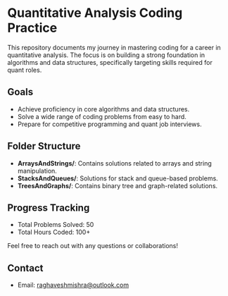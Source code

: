 # Quantitative Analysis Coding Practice

This repository documents my journey in mastering coding for a career in quantitative analysis. The focus is on building a strong foundation in algorithms and data structures, specifically targeting skills required for quant roles.

## Goals
- Achieve proficiency in core algorithms and data structures.
- Solve a wide range of coding problems from easy to hard.
- Prepare for competitive programming and quant job interviews.

## Folder Structure
- **ArraysAndStrings/**: Contains solutions related to arrays and string manipulation.
- **StacksAndQueues/**: Solutions for stack and queue-based problems.
- **TreesAndGraphs/**: Contains binary tree and graph-related solutions.

## Progress Tracking
- Total Problems Solved: 50
- Total Hours Coded: 100+

Feel free to reach out with any questions or collaborations!

## Contact
- Email: raghaveshmishra@outlook.com

